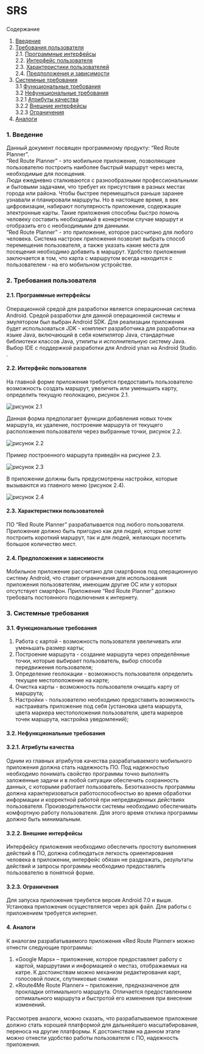 # SRS

###
Содержание

1. [Введение](#1)
2. [Требования пользователя](#2) <br>
  2.1. [Программные интерфейсы](#2.1) <br>
  2.2. [Интерфейс пользователя](#2.2) <br>
  2.3. [Характеристики пользователей](#2.3) <br>
  2.4. [Предположения и зависимости](#2.4) <br>
3. [Системные требования](#3.) <br>
  3.1 [Функциональные требования](#3.1) <br>
  3.2 [Нефункциональные требования](#3.2) <br>
        3.2.1 [Атрибуты качества](#3.2.1) <br>        3.2.2 [Внешние интерфейсы](#3.2.2) <br>        3.2.3 [Ограничения](#3.2.3) <br>
4. [Аналоги](#4) <br>

### 1. Введение <a name="1"></a>  
Данный документ посвящен программному продукту:  “Red Route Planner”.  
“Red Route Planner” - это мобильное приложение, позволяющее пользователю построить наиболее быстрый маршрут через места, необходимые для посещения.  
Люди ежедневно сталкиваются с разнообразными профессиональными и бытовыми задачами, что требует их присутствия в разных местах города или района. Чтобы быстрее перемещаться раньше заранее узнавали и планировали маршруты. Но в настоящее время, в век цифровизации,  набирают популярность приложения, содержащие электронные карты. Такие приложения способны быстро помочь человеку составить необходимый в конкретном случае маршрут и отобразить его с необходимыми для данными.  
“Red Route Planner” - это приложение, которое рассчитано для любого человека. Система настроек приложения позволит выбрать способ перемещения пользователя, а также указать какие места для посещения необходимо добавить в маршрут. Удобство приложения заключается в том, что карта с маршрутом всегда находится с пользователем - на его мобильном устройстве.  



### 2. Требования пользователя <a name="2"></a>
#### 2.1. Программные интерфейсы <a name="2.1"></a>
Операционной средой для разработки является операционная система Android. Средой разработки для данной операционной системы и эмулятором был выбран Android SDK. 
Для реализации приложения будет использоваться  JDK  -  комплект разработчика  для разработки на языке Java, включающий в себя компилятор Java, стандартные библиотеки классов Java, утилиты и исполнительную систему Java.
Выбор IDE c поддержкой разработки для Android упал на Android Studio.
.
#### 2.2. Интерфейс пользователя <a name="2.2"></a>

На главной форме приложения требуется предоставить пользователю возможность создать маршрут, увеличить или уменьшить карту, определить текущую геолокацию, рисунок 2.1.

![рисунок 2.1](https://github.com/DzmitryKuhach750503/Red-Route-Planner/blob/master/Мокапы/Main_panel.png)
 
Данная форма предполагает функции добавления новых точек маршрута, их удаление, построение маршрута от текущего расположения пользователя через выбранные точки, рисунок 2.2.

![рисунок 2.2](https://github.com/DzmitryKuhach750503/Red-Route-Planner/blob/master/Мокапы/Route_Settings.png)
  
Пример построенного маршрута приведён на рисунке 2.3.

![рисунок 2.3](https://github.com/DzmitryKuhach750503/Red-Route-Planner/blob/master/Мокапы/Main_panel_route.png)
   
В приложении должны быть предусмотрены настройки, которые вызываются из главного меню (рисунок 2.4).

![рисунок 2.4](https://github.com/DzmitryKuhach750503/Red-Route-Planner/blob/master/Мокапы/Setting.png)
 



#### 2.3. Характеристики пользователей <a name="2.3"></a>

ПО “Red Route Planner”  разрабатывается под любого пользователя.  Приложение должно быть пригодно как для людей, которые хотят построить короткий маршрут, так и для людей, желающих посетить большое количество мест.  




#### 2.4. Предположения и зависимости  
<a name="2.4"></a>  Мобильное приложение рассчитано для смартфонов под операционную систему Android, что ставит ограничения для использования приложения пользователям, имеющим другие ОС или у которых отсутствует смартфон. Приложение  “Red Route Planner” должно требовать постоянного подключения к интернету.

### 3. Системные требования <a name="3"></a>  


#### 3.1. Функциональные требования <a name="3.1"></a>  
1.	Работа с картой - возможность пользователя увеличивать или уменьшать размер карты;
2.	Построение маршрута -  создание маршрута через определённые точки, которые выбирает пользователь, выбор способа передвижения пользователя;
3.	Определение геолокации -  возможность пользователя определить текущее местоположение на карте;
4.  Очистка карты - возможность пользователя очищать карту от маршрута;
5.	Настройки -  пользователю необходимо предоставить возможность настраивать приложение под себя (установка цвета маршрута, цвета маркера местоположения пользователя, цвета маркеров точек маршрута, настройка уведомлений);

#### 3.2. Нефункциональные требования <a name="3.2"></a>   



#### 3.2.1. Атрибуты качества <a name="3.2.1"></a>  
Одним из главных атрибутов качества разрабатываемого мобильного приложения должна стать надежность ПО. Под надежностью необходимо понимать свойство программы точно выполнять заложенные задачи и в любой ситуации обеспечить сохранность данных, с которыми работает пользователь. 
Безотказность программы  должна характеризоваться работоспособностью во время обработки информации и корректной работой при непредвиденных действиях пользователя.
Производительности системы необходимо обеспечивать комфортную работу пользователя. Для этого время отклика программы должно быть минимальным.  




#### 3.2.2. Внешние интерфейсы <a name="3.1"></a>  
Интерфейсу приложения необходимо обеспечить  простоту выполнения действий в ПО, должна соблюдаться легкость ориентирования человека в приложении, интерфейс обязан не раздражать, результаты действий и запросы программы необходимо предоставлять пользователю в понятной форме.
   



#### 3.2.3. Ограничения <a name="3.1"></a>  
Для запуска приложения треубется версия Android 7.0 и выше. Установка приложения осуществляется через apk файл. Для работы с приложением требуется интернет.
#### 4. Аналоги <a name="4"></a>
К аналогам разрабатываемого приложения «Red Route Planner» можно отнести  следующие программы:  
1.	«Google Maps» –  приложение, которое предоставляет работу с картой, маршрутами и информацией о местаз, отображаемых на катре. К достоинствам можно механизм редактирования карт, голосовой поиск, спутниковые снимки  
2.	«Route4Me Route Planner» –  приложение, предназначеное для прокладки оптимального маршрута. Отличается предоставлением оптимального маршрута и быстротой его изменения при внесении изменений.

####  
Рассмотрев аналоги, можно сказать, что разрабатываемое приложение должно стать хорошей платформой для дальнейшего масштабирования, переноса на другие платформы. К достоинствам на данном этапе можно отнести удобство работы пользователя с ПО, надежность приложения.  
